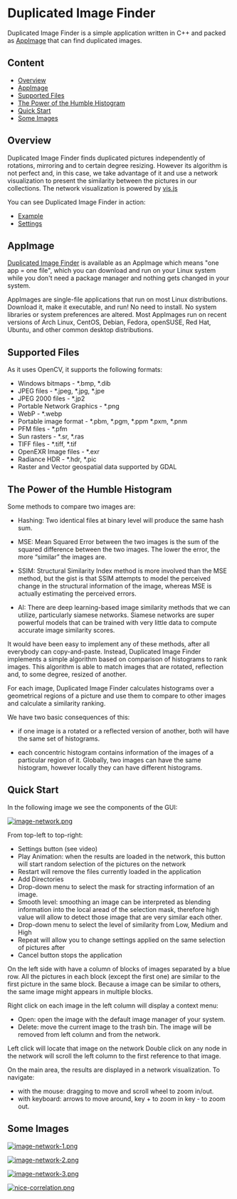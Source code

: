 # Duplicated Image Finder

Duplicated Image Finder is a simple application written in C++ and packed
as [AppImage](https://appimage.org/) that can find duplicated images.

## Content
- [Overview](#overview)
- [AppImage](#appimage)
- [Supported Files](#supported-files)
- [The Power of the Humble Histogram](#the-power-of-the-humble-histogram)
- [Quick Start](#quick-start)
- [Some Images](#some-images)

## Overview

Duplicated Image Finder finds duplicated pictures independently of rotations,
mirroring and to certain degree resizing. However its algorithm is not perfect
and, in this case, we take advantage of it and use a network visualization to
present the similarity between the pictures in our collections.
The network visualization is powered by [vis.js](https://visjs.org/)

You can see Duplicated Image Finder in action:

- [Example](https://odysee.com/@volatilflerovium:3/Duplicated_Picture_Finder_1:c)
- [Settings](https://odysee.com/@volatilflerovium:3/Duplicated_Picture_Finder_Settings:5)

## AppImage

[Duplicated Image Finder](https://github.com/volatilflerovium/Duplicate_Image_Finder/releases)
is available as an AppImage which means "one app = one file", which you can download and run on your
Linux system while you don't need a package manager and nothing gets changed
in your system.

AppImages are single-file applications that run on most Linux distributions.
Download it, make it executable, and run! No need to install.
No system libraries or system preferences are altered.
Most AppImages run on recent versions of Arch Linux, CentOS, Debian, Fedora,
openSUSE, Red Hat, Ubuntu, and other common desktop distributions.

## Supported Files

As it uses OpenCV, it supports the following formats:

* Windows bitmaps - *.bmp, *.dib
* JPEG files - *.jpeg, *.jpg, *.jpe
* JPEG 2000 files - *.jp2
* Portable Network Graphics - *.png
* WebP - *.webp
* Portable image format - *.pbm, *.pgm, *.ppm *.pxm, *.pnm
* PFM files - *.pfm
* Sun rasters - *.sr, *.ras
* TIFF files - *.tiff, *.tif
* OpenEXR Image files - *.exr
* Radiance HDR - *.hdr, *.pic
* Raster and Vector geospatial data supported by GDAL

## The Power of the Humble Histogram

Some methods to compare two images are:

*	Hashing:
		Two identical files at binary level will produce the same hash sum.

*	MSE:
		Mean Squared Error between the two images is the sum of the squared difference between the two images. The lower the error, the more “similar” the images are.

*	SSIM:
		Structural Similarity Index method is more involved than the MSE method, 
		but the gist is that SSIM attempts to model the perceived change in the 
		structural information of the image, whereas MSE is actually estimating 
		the perceived errors.

*	AI:
		There are deep learning-based image similarity methods that we can utilize, particularly siamese networks. Siamese networks are super powerful models that can be trained with very little data to compute accurate image similarity scores.

It would have been easy to implement any of these methods, after all everybody can
copy-and-paste. Instead, Duplicated Image Finder implements a simple algorithm
based on comparison of histograms to rank images. This algorithm is able to
match images that are rotated, reflection and, to some degree, resized of
another.

For each image, Duplicated Image Finder calculates histograms over a 
geometrical regions of a picture and use them to compare to other images
and calculate a similarity ranking.

We have two basic consequences of this:

* if one image is a rotated or a reflected version of another, both 
will have the same set of histograms.

* each concentric histogram contains information of the images of a particular
region of it. Globally, two images can have the same histogram, however
locally they can have different histograms.

## Quick Start

In the following image we see the components of the GUI:

[![image-network.png](https://i.postimg.cc/3W5nJ21t/image-network.png)](https://postimg.cc/YLR1dGJF)

From top-left to top-right:

- Settings button (see video)
- Play Animation: when the results are loaded in the network, this button will
	start random selection of the pictures on the network
- Restart will remove the files currently loaded in the application
- Add Directories
- Drop-down menu to select the mask for stracting information of an image.
- Smooth level: smoothing an image can be interpreted as blending information
into the local aread of the selection mask, therefore high value will
allow to detect those image that are very similar each other.
- Drop-down menu to select the level of similarity from Low, Medium and High
- Repeat will allow you to change settings applied on the same selection of pictures after
- Cancel button stops the application

On the left side with have a column of blocks of images separated by a blue row.
All the pictures in each block (except the first one) are similar to the first 
picture in the same block. Because a image can be similar to others, the same image 
might appears in multiple blocks. 

Right click on each image in the left column will display a context menu:
- Open: open the image with the default image manager of your system.
- Delete: move the current image to the trash bin. The image will be removed 
from left column and from the network.

Left click will locate that image on the network
Double click on any node in the network will scroll the left column to the 
first reference to that image.

On the main area, the results are displayed in a network visualization.
To navigate:
- with the mouse: dragging to move and scroll wheel to zoom in/out.
- with keyboard: arrows to move around, key + to zoom in key - to zoom out. 

## Some Images

[![image-network-1.png](https://i.postimg.cc/Kc1bjLxQ/image-network-1.png)](https://postimg.cc/G9nVS4Bs)

[![image-network-2.png](https://i.postimg.cc/MptNtrdx/image-network-2.png)](https://postimg.cc/75GKZ9FQ)

[![image-network-3.png](https://i.postimg.cc/W19Y0q11/image-network-3.png)](https://postimg.cc/yDZTHdRM)

[![nice-correlation.png](https://i.postimg.cc/85vy8yB7/nice-correlation.png)](https://postimg.cc/KkZ7BDWb)
